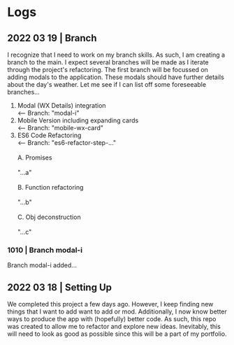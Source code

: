 # Logs

## 2022 03 19 | Branch
I recognize that I need to work on my branch skills.  As such, I am creating a branch to the main.  I expect several branches will be made as I iterate through the project's refactoring.  The first branch will be focussed on adding modals to the application.  These modals should have further details about the day's weather.  Let me see if I can list off some foreseeable branches...
1. Modal (WX Details) integration                    
   <-- Branch: "modal-i"
2. Mobile Version including expanding cards          
   <-- Branch: "mobile-wx-card"
3. ES6 Code Refactoring                              
   <-- Branch: "es6-refactor-step-..." <br>  
A. Promises <br>                                                  
      "...a" <br>  
B. Function refactoring  <br>                                       
      "...b"<br>  
C. Obj deconstruction <br>                                          
      "...c" <br>

### 1010 | Branch modal-i
Branch modal-i added...

## 2022 03 18 | Setting Up
We completed this project a few days ago.  However, I keep finding new things that I want to add want to add or mod.  Additionally, I now know better ways to produce the app with (hopefully) better code.  As such, this repo was created to allow me to refactor and explore new ideas.  Inevitably, this will need to look as good as possible since this will be a part of my portfolio.  